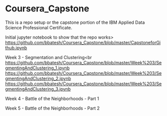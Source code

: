 # Coursera_Capstone
This is a repo setup or the capstone portion of the IBM Applied Data Science Professional Certificate.

Initial jupyter notebook to show that the repo works><br>
https://github.com/bbatesh/Coursera_Capstone/blob/master/CapstoneforGithub.ipynb

Week 3 - Segmentation and Clustering<br
https://github.com/bbatesh/Coursera_Capstone/blob/master/Week%203/SegmentingAndClustering_1.ipynb
https://github.com/bbatesh/Coursera_Capstone/blob/master/Week%203/SegmentingAndClustering_2.ipynb
https://github.com/bbatesh/Coursera_Capstone/blob/master/Week%203/SegmentingAndClustering_3.ipynb

Week 4 - Battle of the Neighborhoods - Part 1

Week 5 - Battle of the Neighborhoods - Part 2
